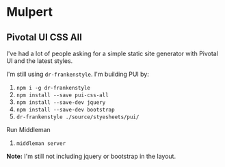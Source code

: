 # Mulpert
## Pivotal UI CSS All

I've had a lot of people asking for a simple static site generator with Pivotal UI and the latest styles.

I'm still using `dr-frankenstyle`. I'm building PUI by:

1. `npm i -g dr-frankenstyle`
1. `npm install --save pui-css-all`
1. `npm install --save-dev jquery`
1. `npm install --save-dev bootstrap`
1. `dr-frankenstyle ./source/styesheets/pui/`

Run Middleman
1. `middleman server`

**Note:** I'm still not including jquery or bootstrap in the layout.
